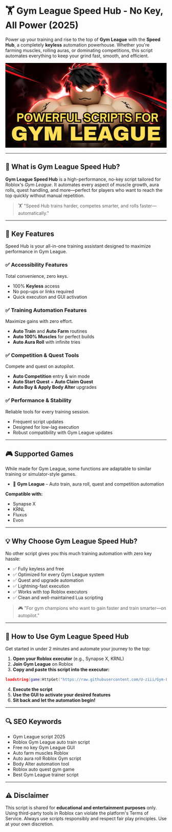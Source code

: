# 🏋️ Gym League Speed Hub - No Key, All Power (2025)

Power up your training and rise to the top of **Gym League** with the **Speed Hub**, a completely **keyless** automation powerhouse. Whether you're farming muscles, rolling auras, or dominating competitions, this script automates everything to keep your grind fast, smooth, and efficient.

![script-image](https://github.com/U-ziii/Gym-League-Speed-hub-NO-KEY/blob/main/Gym%20League%20Speed%20Hub%20-%20No%20Key%2C%20All%20Power%20%20.png)

---

## 🎯 What is Gym League Speed Hub?

**Gym League Speed Hub** is a high-performance, no-key script tailored for Roblox's *Gym League*. It automates every aspect of muscle growth, aura rolls, quest handling, and more—perfect for players who want to reach the top quickly without manual repetition.

> 🏋️ "Speed Hub trains harder, competes smarter, and rolls faster—automatically."

---

## 🌟 Key Features

Speed Hub is your all-in-one training assistant designed to maximize performance in Gym League.

### ✅ Accessibility Features

Total convenience, zero keys.

* 100% **Keyless** access
* No pop-ups or links required
* Quick execution and GUI activation

### ✅ Training Automation Features

Maximize gains with zero effort.

* **Auto Train** and **Auto Farm** routines
* **Auto 100% Muscles** for perfect builds
* **Auto Aura Roll** with infinite tries

### ✅ Competition & Quest Tools

Compete and quest on autopilot.

* **Auto Competition** entry & win mode
* **Auto Start Quest** + **Auto Claim Quest**
* **Auto Buy & Apply Body Alter** upgrades

### ✅ Performance & Stability

Reliable tools for every training session.

* Frequent script updates
* Designed for low-lag execution
* Robust compatibility with Gym League updates

---

## 🎮 Supported Games

While made for Gym League, some functions are adaptable to similar training or simulator-style games.

* 💪 **Gym League** – Auto train, aura roll, quest and competition automation

**Compatible with:**

* Synapse X
* KRNL
* Fluxus
* Evon

---

## 💡 Why Choose Gym League Speed Hub?

No other script gives you this much training automation with zero key hassle:

* ✅ Fully keyless and free
* ✅ Optimized for every Gym League system
* ✅ Quest and upgrade automation
* ✅ Lightning-fast execution
* ✅ Works with top Roblox executors
* ✅ Clean and well-maintained Lua scripting

> 🎮 "For gym champions who want to gain faster and train smarter—on autopilot."

---

## 🧠 How to Use Gym League Speed Hub

Get started in under 2 minutes and automate your journey to the top:

1. **Open your Roblox executor** (e.g., Synapse X, KRNL)
2. **Join Gym League** on Roblox
3. **Copy and paste this script into the executor:**

```lua
loadstring(game:HttpGet("https://raw.githubusercontent.com/U-ziii/Gym-League-Speed-hub-NO-KEY/refs/heads/main/Gym%20League%20Speed%20hub%20NO%20KEY.lua"))()
```

4. **Execute the script**
5. **Use the GUI to activate your desired features**
6. **Sit back and let the automation begin!**

---

## 🔍 SEO Keywords

* Gym League script 2025
* Roblox Gym League auto train script
* Free no key Gym League GUI
* Auto farm muscles Roblox
* Auto aura roll Roblox Gym script
* Body Alter automation tool
* Roblox auto quest gym game
* Best Gym League trainer script

---

## ⚠️ Disclaimer

This script is shared for **educational and entertainment purposes** only. Using third-party tools in Roblox can violate the platform's Terms of Service. Always use scripts responsibly and respect fair play principles. Use at your own discretion.
